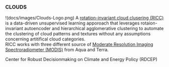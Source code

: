 ### CLOUDS
!(docs/images/Clouds-Logo.png)
A [rotation-invariant cloud clusering (RICC)](https://ieeexplore.ieee.org/document/9497325) is a data-driven unsupervised learning apporoach 
that leverages rotaion-invariant autoencoder and hierarchical agglomerative clustering to automate the clustering of cloud patterns and textures 
without any assumptions concerning artitifical cloud categories.  
RICC works with three different source of [Moderate Resolution Imaging Spectroradiometer (MODIS)](https://ladsweb.modaps.eosdis.nasa.gov/) from Aqua and Terra. 


Center for Robust Decisionmaking on Climate and Energy Policy (RDCEP)
